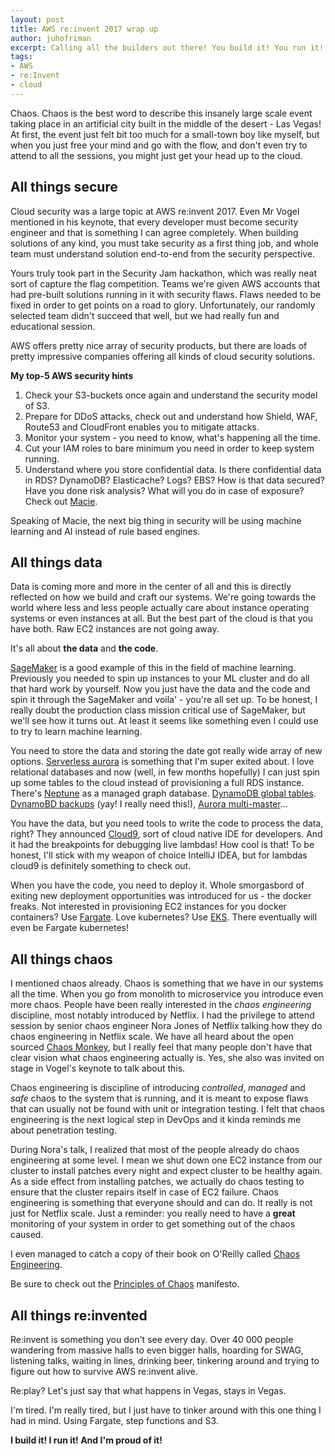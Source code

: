 ```yaml
---
layout: post
title: AWS re:invent 2017 wrap up
author: juhofriman
excerpt: Calling all the builders out there! You build it! You run it! And you are proud of it!
tags:
- AWS
- re:Invent
- cloud
---
```


Chaos. Chaos is the best word to describe this insanely large scale event taking place in an artificial city built in the middle of the desert - Las Vegas! At first, the event just felt bit too much for a small-town boy like myself, but when you just free your mind and go with the flow, and don't even try to attend to all the sessions, you might just get your head up to the cloud.

## All things secure

Cloud security was a large topic at AWS re:invent 2017. Even Mr Vogel mentioned in his keynote, that every developer must become security engineer and that is something I can agree completely. When building solutions of any kind, you must take security as a first thing job, and whole team must understand solution end-to-end from the security perspective.

Yours truly took part in the Security Jam hackathon, which was really neat sort of capture the flag competition. Teams we're given AWS accounts that had pre-built solutions running in it with security flaws. Flaws needed to be fixed in order to get points on a road to glory. Unfortunately, our randomly selected team didn't succeed that well, but we had really fun and educational session.

AWS offers pretty nice array of security products, but there are loads of pretty impressive companies offering all kinds of cloud security solutions.

**My top-5 AWS security hints**

1. Check your S3-buckets once again and understand the security model of S3.
2. Prepare for DDoS attacks, check out and understand how Shield, WAF, Route53 and CloudFront enables you to mitigate attacks.
3. Monitor your system - you need to know, what's happening all the time.
4. Cut your IAM roles to bare minimum you need in order to keep system running.
5. Understand where you store confidential data. Is there confidential data in RDS? DynamoDB? Elasticache? Logs? EBS? How is that data secured? Have you done risk analysis? What will you do in case of exposure? Check out [Macie](https://aws.amazon.com/macie/).

Speaking of Macie, the next big thing in security will be using machine learning and AI instead of rule based engines.

## All things data

Data is coming more and more in the center of all and this is directly reflected on how we build and craft our systems. We're going towards the world where less and less people actually care about instance operating systems or even instances at all. But the best part of the cloud is that you have both. Raw EC2 instances are not going away.

It's all about **the data** and **the code**.

[SageMaker](https://aws.amazon.com/sagemaker/) is a good example of this in the field of machine learning. Previously you needed to spin up instances to your ML cluster and do all that hard work by yourself. Now you just have the data and the code and spin it through the SageMaker and voila' - you're all set up. To be honest, I really doubt the production class mission critical use of SageMaker, but we'll see how it turns out. At least it seems like something even I could use to try to learn machine learning.

You need to store the data and storing the date got really wide array of new options. [Serverless aurora](https://aws.amazon.com/blogs/aws/in-the-works-amazon-aurora-serverless/) is something that I'm super exited about. I love relational databases and now (well, in few months hopefully) I can just spin up some tables to the cloud instead of provisioning a full RDS instance. There's [Neptune](https://aws.amazon.com/neptune/) as a managed graph database. [DynamoDB global tables](https://aws.amazon.com/dynamodb/global-tables/). [DynamoBD backups](https://aws.amazon.com/dynamodb/backup-restore/) (yay! I really need this!), [Aurora multi-master](https://aws.amazon.com/about-aws/whats-new/2017/11/sign-up-for-the-preview-of-amazon-aurora-multi-master/)...

You have the data, but you need tools to write the code to process the data, right? They announced [Cloud9](https://aws.amazon.com/cloud9), sort of cloud native IDE for developers. And it had the breakpoints for debugging live lambdas! How cool is that! To be honest, I'll stick with my weapon of choice IntelliJ IDEA, but for lambdas cloud9 is definitely something to check out.

When you have the code, you need to deploy it. Whole smorgasbord of exiting new deployment opportunities was introduced for us - the docker freaks. Not interested in provisioning EC2 instances for you docker containers? Use [Fargate](https://aws.amazon.com/fargate/). Love kubernetes? Use [EKS](https://aws.amazon.com/eks/). There eventually will even be Fargate kubernetes!

## All things chaos

I mentioned chaos already. Chaos is something that we have in our systems all the time. When you go from monolith to microservice you introduce even more chaos. People have been really interested in the *chaos engineering* discipline, most notably introduced by Netflix. I had the privilege to attend session by senior chaos engineer Nora Jones of Netflix talking how they do chaos engineering in Netflix scale. We have all heard about the open sourced [Chaos Monkey](https://github.com/Netflix/chaosmonkey), but I really feel that many people don't have that clear vision what chaos engineering actually is. Yes, she also was invited on stage in Vogel's keynote to talk about this.

Chaos engineering is discipline of introducing *controlled*, *managed* and *safe* chaos to the system that is running, and it is meant to expose flaws that can usually not be found with unit or integration testing. I felt that chaos engineering is the next logical step in DevOps and it kinda reminds me about penetration testing.

During Nora's talk, I realized that most of the people already do chaos engineering at some level. I mean we shut down one EC2 instance from our cluster to install patches every night and expect cluster to be healthy again. As a side effect from installing patches, we actually do chaos testing to ensure that the cluster repairs itself in case of EC2 failure. Chaos engineering is something that everyone should and can do. It really is not just for Netflix scale. Just a reminder: you really need to have a **great** monitoring of your system in order to get something out of the chaos caused.

I even managed to catch a copy of their book on O'Reilly called [Chaos Engineering](http://www.oreilly.com/webops-perf/free/chaos-engineering.csp).

Be sure to check out the [Principles of Chaos](http://principlesofchaos.org/) manifesto.

## All things re:invented

Re:invent is something you don't see every day. Over 40 000 people wandering from massive halls to even bigger halls, hoarding for SWAG, listening talks, waiting in lines, drinking beer, tinkering around and trying to figure out how to survive AWS re:invent alive.

Re:play? Let's just say that what happens in Vegas, stays in Vegas.

I'm tired. I'm really tired, but I just have to tinker around with this one thing I had in mind. Using Fargate, step functions and S3.

**I build it! I run it! And I'm proud of it!**
